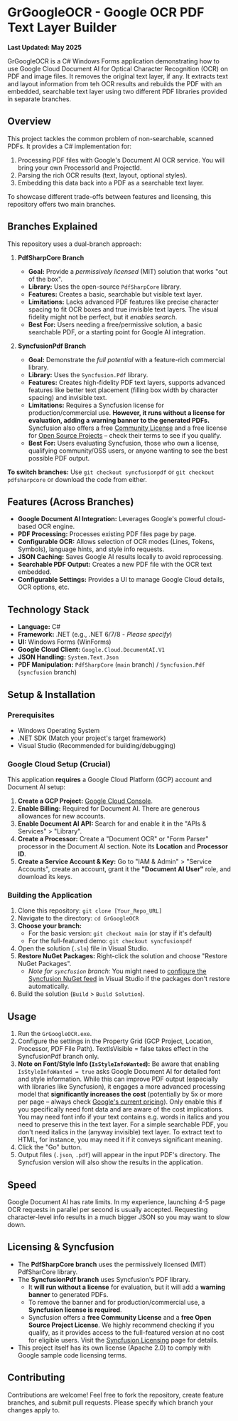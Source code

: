 # GrGoogleOCR - Google OCR PDF Text Layer Builder

**Last Updated: May 2025**

GrGoogleOCR is a C# Windows Forms application demonstrating how to use Google Cloud Document AI for Optical Character Recognition (OCR) on PDF and image files. It removes the original text layer, if any. It extracts text and layout information from teh OCR results and rebuilds the PDF with an embedded, searchable text layer using two different PDF libraries provided in separate branches.

## Overview

This project tackles the common problem of non-searchable, scanned PDFs. It provides a C# implementation for:

1.  Processing PDF files with Google's Document AI OCR service. You will bring your own ProcessorId and ProjectId.
2.  Parsing the rich OCR results (text, layout, optional styles).
3.  Embedding this data back into a PDF as a searchable text layer.

To showcase different trade-offs between features and licensing, this repository offers two main branches.

## Branches Explained

This repository uses a dual-branch approach:

1.  **PdfSharpCore Branch**
    * **Goal:** Provide a *permissively licensed* (MIT) solution that works "out of the box".
    * **Library:** Uses the open-source `PdfSharpCore` library.
    * **Features:** Creates a basic, searchable but visible text layer.
    * **Limitations:** Lacks advanced PDF features like precise character spacing to fit OCR boxes and true invisible text layers. The visual fidelity might not be perfect, but it *enables search*.
    * **Best For:** Users needing a free/permissive solution, a basic searchable PDF, or a starting point for Google AI integration.

2.  **SyncfusionPdf Branch**
    * **Goal:** Demonstrate the *full potential* with a feature-rich commercial library.
    * **Library:** Uses the `Syncfusion.Pdf` library.
    * **Features:** Creates high-fidelity PDF text layers, supports advanced features like better text placement (filling box width by character spacing) and invisible text.
    * **Limitations:** Requires a Syncfusion license for production/commercial use. **However, it runs without a license for evaluation, adding a warning banner to the generated PDFs.** Syncfusion also offers a free [Community License](https://www.syncfusion.com/products/communitylicense) and a free license for [Open Source Projects](https://www.syncfusion.com/products/communitylicense) – check their terms to see if you qualify.
    * **Best For:** Users evaluating Syncfusion, those who own a license, qualifying community/OSS users, or anyone wanting to see the best possible PDF output.

**To switch branches:** Use `git checkout syncfusionpdf` or `git checkout pdfsharpcore` or download the code from either.

## Features (Across Branches)

* **Google Document AI Integration:** Leverages Google's powerful cloud-based OCR engine.
* **PDF Processing:** Processes existing PDF files page by page.
* **Configurable OCR:** Allows selection of OCR modes (Lines, Tokens, Symbols), language hints, and style info requests.
* **JSON Caching:** Saves Google AI results locally to avoid reprocessing.
* **Searchable PDF Output:** Creates a new PDF file with the OCR text embedded.
* **Configurable Settings:** Provides a UI to manage Google Cloud details, OCR options, etc.

## Technology Stack

* **Language:** C#
* **Framework:** .NET (e.g., .NET 6/7/8 - *Please specify*)
* **UI:** Windows Forms (WinForms)
* **Google Cloud Client:** `Google.Cloud.DocumentAI.V1`
* **JSON Handling:** `System.Text.Json`
* **PDF Manipulation:** `PdfSharpCore` (`main` branch) / `Syncfusion.Pdf` (`syncfusion` branch)

## Setup & Installation

### Prerequisites

* Windows Operating System
* .NET SDK (Match your project's target framework)
* Visual Studio (Recommended for building/debugging)

### Google Cloud Setup (Crucial)

This application **requires** a Google Cloud Platform (GCP) account and Document AI setup:

1.  **Create a GCP Project:** [Google Cloud Console](https://console.cloud.google.com/).
2.  **Enable Billing:** Required for Document AI. There are generous allowances for new accounts.
3.  **Enable Document AI API:** Search for and enable it in the "APIs & Services" > "Library".
4.  **Create a Processor:** Create a "Document OCR" or "Form Parser" processor in the Document AI section. Note its **Location** and **Processor ID**.
5.  **Create a Service Account & Key:** Go to "IAM & Admin" > "Service Accounts", create an account, grant it the **"Document AI User"** role, and download its keys.

### Building the Application

1.  Clone this repository: `git clone [Your_Repo_URL]`
2.  Navigate to the directory: `cd GrGoogleOCR`
3.  **Choose your branch:**
    * For the basic version: `git checkout main` (or stay if it's default)
    * For the full-featured demo: `git checkout syncfusionpdf`
4.  Open the solution (`.sln`) file in Visual Studio.
5.  **Restore NuGet Packages:** Right-click the solution and choose "Restore NuGet Packages".
    * *Note for `syncfusion` branch:* You might need to [configure the Syncfusion NuGet feed](https://help.syncfusion.com/nuget/nuget-feeds) in Visual Studio if the packages don't restore automatically.
6.  Build the solution (`Build` > `Build Solution`).

## Usage

1.  Run the `GrGoogleOCR.exe`.
2.  Configure the settings in the Property Grid (GCP Project, Location, Processor, PDF File Path). TextIsVisible = false takes effect in the SyncfusionPdf branch only.
3.  **Note on Font/Style Info (`IsStyleInfoWanted`):** Be aware that enabling `IsStyleInfoWanted = true` asks Google Document AI for detailed font and style information. While this can improve PDF output (especially with libraries like Syncfusion), it engages a more advanced processing model that **significantly increases the cost** (potentially by 5x or more per page – always check [Google's current pricing](https://cloud.google.com/document-ai/pricing)). Only enable this if you specifically need font data and are aware of the cost implications. You may need font info if your text contains e.g. words in italics and you need to preserve this in the text layer. For a simple searchable PDF, you don't need italics in the (anyway invisible) text layer. To extract text to HTML, for instance, you may need it if it conveys significant meaning.
4.  Click the "Go" button.
5.  Output files (`.json`, `.pdf`) will appear in the input PDF's directory. The Syncfusion version will also show the results in the application.

## Speed

Google Document AI has rate limits. In my experience, launching 4-5 page OCR requests in parallel per second is usually accepted. Requesting character-level info results in a much bigger JSON so you may want to slow down.


## Licensing & Syncfusion

* The **PdfSharpCore branch** uses the permissively licensed (MIT) PdfSharCore library.
* The **SyncfusionPdf branch** uses Syncfusion's PDF library.
    * It **will run without a license** for evaluation, but it will add a **warning banner** to generated PDFs.
    * To remove the banner and for production/commercial use, a **Syncfusion license is required**.
    * Syncfusion offers a **free Community License** and a **free Open Source Project License**. We highly recommend checking if you qualify, as it provides access to the full-featured version at no cost for eligible users. Visit the [Syncfusion Licensing](https://www.syncfusion.com/sales/licensing) page for details.
* This project itself has its own license (Apache 2.0) to comply with Google sample code licensing terms.

## Contributing

Contributions are welcome! Feel free to fork the repository, create feature branches, and submit pull requests. Please specify which branch your changes apply to.